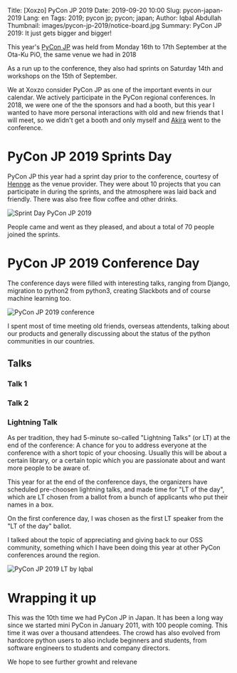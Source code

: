 Title: [Xoxzo] PyCon JP 2019
Date: 2019-09-20 10:00 
Slug: pycon-japan-2019
Lang: en 
Tags: 2019; pycon jp; pycon; japan;
Author: Iqbal Abdullah
Thumbnail: images/pycon-jp-2019/notice-board.jpg
Summary: PyCon JP 2019: It just gets bigger and bigger!

This year's [PyCon JP](https://pycon.jp/2019/) was held from Monday 16th to 17th September
at the Ota-Ku PiO, the same venue we had in 2018

As a run up to the conference, they also had sprints on Saturday 14th and workshops
on the 15th of September.

We at Xoxzo consider PyCon JP as one of the important events in our calendar. We
actively participate in the PyCon regional conferences.
In 2018, we were one of the the sponsors and had a booth, but this year I wanted to
have more personal interactions with old and new friends that I will meet, so
we didn't get a booth and only myself and [Akira](https://twitter.com/anonaka)
went to the conference.

# PyCon JP 2019 Sprints Day

PyCon JP this year had a sprint day prior to the conference, courtesy of
[Hennge](https://hennge.com/jp/) as the venue provider. They were about 10
projects that you can participate in during the sprints, and the atmosphere was
laid back and friendly. There was also free flow coffee and other drinks.

![Sprint Day PyCon JP 2019]({filename}/images/pycon-jp-2019/sprint-sat-collage.jpg)

People came and went as they pleased, and about a total of 70 people joined the sprints.

# PyCon JP 2019 Conference Day

The conference days were filled with interesting talks, ranging from Django,
migration to python2 from python3, creating Slackbots and of course machine
learning too.

![PyCon JP 2019 conference]({filename}/images/pycon-jp-2019/pycon-collage-01.jpg)

I spent most of time meeting old friends, overseas attendents, talking about our
products and generally discussing about the status of the python communities in
our countries.

## Talks

### Talk 1

### Talk 2

### Lightning Talk

As per tradition, they had 5-minute so-called "Lightning Talks" (or LT) at the end of
the conference: A chance for you to address everyone at the conference with a
short topic of your choosing. Usually this will be about a certain library, or a
certain topic which you are passionate about and want more people to be aware
of.

This year for at the end of the conference days, the organizers have scheduled
pre-choosen lightning talks, and made time for "LT of the day", which are LT
chosen from a ballot from a bunch of applicants who put their names in a box.

On the first conference day, I was chosen as the first LT speaker from the "LT
of the day" ballot.

I talked about the topic of appreciating and giving back to our OSS community,
something which I have been doing this year at other PyCon conferences around
the region.

![PyCon JP 2019 LT by Iqbal]({filename}/images/pycon-jp-2019/lt-iqbal-collage.jpg)

# Wrapping it up

This was the 10th time we had PyCon JP in Japan. It has been a long way since
we started mini PyCon in January 2011, with 100 people coming. This time it was
over a thousand attendees. The crowd has also evolved from hardcore python users
to also include beginners and students, from software engineers to students and
company directors.

We hope to see further growht and relevane
